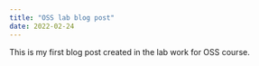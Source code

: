 ```yaml
---
title: "OSS lab blog post"
date: 2022-02-24
---
```

This is my first blog post created in the lab work for OSS course.
